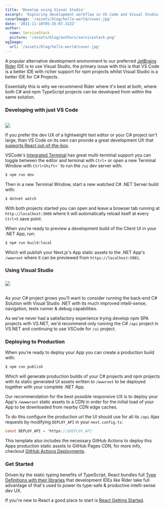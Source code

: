 ```yaml
---
title: 'Develop using Visual Studio'
excerpt: 'Exploring development workflow in VS Code and Visual Studio .NET'
coverImage: '/assets/blog/hello-world/cover.jpg'
date: '2021-11-10T05:35:07.322Z'
author:
  name: ServiceStack
  picture: '/assets/blog/authors/servicestack.png'
ogImage:
  url: '/assets/blog/hello-world/cover.jpg'
---
```


A popular alternative development environment to our preferred [JetBrains Rider](/posts/rider) IDE is to use
Visual Studio, the primary issue with this is that VS Code is a better IDE with richer support for npm
projects whilst Visual Studio is a better IDE for C# Projects.

Essentially this is why we recommend Rider where it's best at both, where both C# and npm TypeScript projects can
be developed from within the same solution.

### Developing with just VS Code

<a href="https://visualstudio.microsoft.com/" title="VS Code" class="sm:float-left mr-8">
<img src="https://raw.githubusercontent.com/ServiceStack/docs/master/docs/images/svg/vs-code.svg" 
     class="w-24 h-24" style="margin-top:1rem"></a>

If you prefer the dev UX of a lightweight text editor or your C# project isn't large, than VS Code on its own
can provide a great development UX that 
[supports React out-of-the-box](https://code.visualstudio.com/docs/nodejs/reactjs-tutorial).

VSCode's [Integrated Terminal](https://code.visualstudio.com/docs/editor/integrated-terminal) has great multi-terminal
support you can toggle between the editor and terminal with `Ctrl+` or open a new Terminal Window with
<code>Ctrl+Shift+`</code> to run the <code>/ui</code> dev server with:

```bash
$ npm run dev
```

Then in a new Terminal Window, start a new watched C# .NET Server build with:

```bash
$ dotnet watch
```

With both projects started you can open and leave a browser tab running at `http://localhost:3000` where it
will automatically reload itself at every `Ctrl+S` save point.

When you're ready to preview a development build of the Client UI in your .NET App, run:

```bash
$ npm run build:local
```

Which will publish your Next.js's App static assets to the .NET App's `/wwwroot` where it can be previewed from
`https://localhost:5001`.

### Using Visual Studio

<a href="https://code.visualstudio.com/" title="Visual Studio" class="sm:float-left mr-8">
<img src="https://raw.githubusercontent.com/ServiceStack/docs/master/docs/images/svg/vs-2019.svg"
     class="w-24 h-24" style="margin-top:.5rem; margin-bottom:1rem"></a>

As your C# project grows you'll want to consider running the back-end C# Solution with Visual Studio .NET with its
much improved intelli-sense, navigation, tests runner & debug capabilities.

As we've never had a satisfactory experience trying develop npm SPA projects with VS.NET, we'd recommend only
running the C# `/api` project in VS.NET and continuing to use VSCode for `/ui` project.

### Deploying to Production

When you're ready to deploy your App you can create a production build with:

```bash
$ npm run publish
```

Which will generate production builds of your C# projects and npm projects with its static generated UI assets
written to `/wwwroot` to be deployed together with your complete .NET App.

Our recommendation for the best possible responsive UX is to deploy your App's `/wwwwroot` static assets to a CDN in
order for the initial load of your App to be downloaded from nearby CDN edge caches.

To do this configure the production url the UI should use for all its `/api` Ajax requests by modifying
`DEPLOY_API` in your `next.config.ts`:

```csharp
const DEPLOY_API = 'https://$DEPLOY_API'
```

This template also includes the necessary GitHub Actions to deploy this Apps production static assets to GitHub Pages CDN,
for more info, checkout [GitHub Actions Deployments](/posts/deploy).

### Get Started

Driven by the static typing benefits of TypeScript, React bundles full
[Type Definitions with their libraries](https://reactjs.org/docs/static-type-checking.html#type-definitions)
that development IDEs like Rider take full advantage of that's used to power its type-safe & productive intelli-sense dev UX.

If you're new to React a good place to start is
[React Getting Started](https://reactjs.org/docs/getting-started.html).
